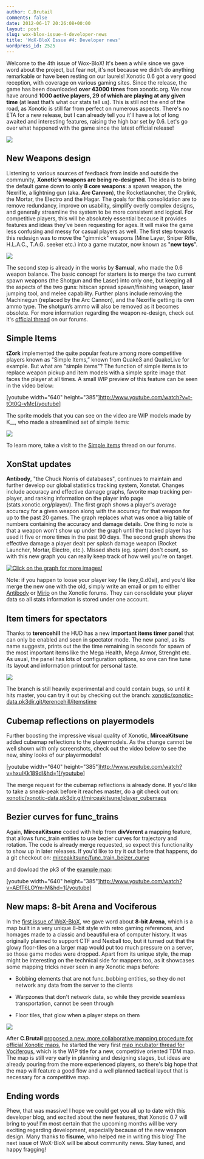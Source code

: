 ```yaml
---
author: C.Brutail
comments: false
date: 2012-06-17 20:26:08+00:00
layout: post
slug: wox-blox-issue-4-developer-news
title: 'WoX-BloX Issue #4: Developer news'
wordpress_id: 2525
---
```


Welcome to the 4th issue of Wox-BloX! It's been a while since we gave word about the project, but fear not, it's not because we didn't do anything remarkable or have been resting on our laurels! 
Xonotic 0.6 got a very good reception, with coverage on various gaming sites. Since the release, the game has been downloaded **over 43000 times** from xonotic.org. We now have around **1000 active players, 29 of which are playing at any given time** (at least that’s what our stats tell us). 
This is still not the end of the road, as Xonotic is still far from perfect on numerous aspects. There's no ETA for a new release, but I can already tell you it'll have a lot of long awaited and interesting features, raising the high bar set by 0.6. Let's go over what happened with the game since the latest official release!

[
![](http://www.xonotic.org/m/uploads/2012/06/wazzup_with_development-500x400.jpg)](http://www.xonotic.org/m/uploads/2012/06/wazzup_with_development.jpg)

## **New Weapons design**

Listening to various sources of feedback from inside and outside the community, **Xonotic’s weapons are being re-designed**. The idea is to bring the default game down to only **8 core weapons**: a spawn weapon, the Nexrifle, a lightning gun (aka. **Arc Cannon**), the Rocketlauncher, the Crylink, the Mortar, the Electro and the Hagar. The goals for this consolidation are to remove redundancy, improve on usability, simplify overly complex designs, and generally streamline the system to be more consistent and logical. For competitive players, this will be absolutely essential because it provides features and ideas they've been requesting for ages. It will make the game less confusing and messy for casual players as well. The first step towards this redesign was to move the "gimmick" weapons (Mine Layer, Sniper Rifle, H.L.A.C., T.A.G. seeker etc.) into a game mutator, now known as "**new toys**".

[
![](http://www.xonotic.org/m/uploads/2012/06/xonotic20120614165646-00-500x400.jpg)](http://www.xonotic.org/m/uploads/2012/06/xonotic20120614165646-00.jpg)

The second step is already in the works by **Samual**, who made the 0.6 weapon balance. The basic concept for starters is to merge the two current spawn weapons (the Shotgun and the Laser) into only one, but keeping all the aspects of the two guns: hitscan spread spawn/finishing weapon, laser jumping tool, and melee capability. Further plans include removing the Machinegun (replaced by the Arc Cannon), and the Nexrifle getting its own ammo type. The shotgun’s ammo will also be removed as it becomes obsolete. 
For more information regarding the weapon re-design, check out it's [official thread](http://forums.xonotic.org/showthread.php?tid=3029) on our forums.

## **Simple Items**

**tZork** implemented the quite popular feature among more competitive players known as "Simple Items,” known from Quake3 and QuakeLive for example. But what are "simple items"? The function of simple items is to replace weapon pickup and item models with a simple sprite image that faces the player at all times. A small WIP preview of this feature can be seen in the video below:

[youtube width="640" height="385"]http://www.youtube.com/watch?v=t-tOt0Q-yMc[/youtube]

The sprite models that you can see on the video are WIP models made by K__, who made a streamlined set of simple items:

[
![](http://www.xonotic.org/m/uploads/2012/06/simple_items-500x375.jpg)](http://www.xonotic.org/m/uploads/2012/06/simple_items.jpg)

To learn more, take a visit to the [Simple items](http://forums.xonotic.org/showthread.php?tid=2766&page=5) thread on our forums.

## **XonStat updates**

**Antibody**, "the Chuck Norris of databases", continues to maintain and further develop our global statistics tracking system, Xonstat. Changes include accuracy and effective damage graphs, favorite map tracking per-player, and ranking information on the player info page (stats.xonotic.org/player/). 
The first graph shows a player's average accuracy for a given weapon along with the accuracy for that weapon for up to the past 20 games. The graph replaces what was once a big table of numbers containing the accuracy and damage details. One thing to note is that a weapon won't show up under the graph until the tracked player has used it five or more times in the past 90 days. 
The second graph shows the effective damage a player dealt per splash damage weapon (Rocket Launcher, Mortar, Electro, etc.). Missed shots (eg. spam) don't count, so with this new graph you can really keep track of how well you're on target.

[
![Click on the graph for more images!](http://www.xonotic.org/m/uploads/2012/06/0505_accuracy_after-500x187.jpg)](http://www.xonotic.org/m/uploads/2012/06/0505_accuracy_after.jpg)
[](http://www.xonotic.org/m/uploads/2012/06/20120616_xonstat_dmg_graph.jpg)
[](http://www.xonotic.org/m/uploads/2012/06/20120618_ranks.jpg)

Note: if you happen to loose your player key file (key_0.d0si), and you'd like merge the new one with the old, simply write an email or pm to either [Antibody](http://forums.xonotic.org/member.php?action=profile&uid=530) or [Mirio](http://forums.xonotic.org/member.php?action=profile&uid=213) on the Xonotic forums. They can consolidate your player data so all stats information is stored under one account.

## Item timers for spectators

Thanks to **terencehill** the HUD has a new **important items timer panel** that can only be enabled and seen in spectator mode. The new panel, as its name suggests, prints out the the time remaining in seconds for spawn of the most important items like the Mega Health, Mega Armor, Strenght etc. As usual, the panel has lots of configuration options, so one can fine tune its layout and information printout for personal taste.

[
![](http://www.xonotic.org/m/uploads/2012/06/xonotic20120615234247-00-500x400.jpg)](http://www.xonotic.org/m/uploads/2012/06/xonotic20120615234247-00.jpg)
[](http://www.xonotic.org/m/uploads/2012/06/xonotic20120615230334-00.jpg)
[](http://www.xonotic.org/m/uploads/2012/06/xonotic20120615230325-00.jpg)

The branch is still heavily experimental and could contain bugs, so until it hits master, you can try it out by checking out the branch: 
[xonotic/xonotic-data.pk3dir.git/terencehill/itemstime](http://git.xonotic.org/?p=xonotic/xonotic-data.pk3dir.git;a=shortlog;h=refs/heads/terencehill/itemstime;js=1)

## Cubemap reflections on playermodels

Further boosting the impressive visual quality of Xonotic, **MirceaKitsune** added cubemap reflections to the playermodels. As the change cannot be well shown with only screenshots, check out the video below to see the new, shiny looks of our playermodels!

[youtube width="640" height="385"]http://www.youtube.com/watch?v=hxuIKk189dI&hd=1[/youtube]

The merge request for the cubemap reflections is already done. If you'd like to take a sneak-peak before it reaches master, do a git check out on: 
[xonotic/xonotic-data.pk3dir.git/mirceakitsune/player_cubemaps](http://git.xonotic.org/?p=xonotic/xonotic-data.pk3dir.git;a=shortlog;h=refs/heads/mirceakitsune/player_cubemaps)

## Bezier curves for func_trains

Again, **MirceaKitsune** coded with help from **divVerent** a mapping feature, that allows func_train entities to use bezier curves for trajectory and rotation. The code is already merge requested, so expect this functionality to show up in later releases. If you'd like to try it out before that happens, do a git checkout on:
[mirceakitsune/func_train_beizer_curve](http://git.xonotic.org/?p=xonotic/xonotic-data.pk3dir.git;a=shortlog;h=refs/heads/mirceakitsune/func_train_beizer_curve;js=1)

and dowload the pk3 of the [example map](http://beta.xonotic.org/autobuild-bsp/city_new-york-full-5873b14a2a35a280e41f6005fe0106556bf9a547-07de2bd22bf0cf9cde26891013c6bd6183223b28.pk3):

[youtube width="640" height="385"]http://www.youtube.com/watch?v=AEfT6LOYm-M&hd=1[/youtube]

## New maps: 8-bit Arena and Vociferous

In the [first issue of WoX-BloX](http://www.xonotic.org/2011/11/wox-blox-issue-1-developer-news/), we gave word about **8-bit Arena**,  which is a map built in a very unique 8-bit style with retro gaming references, and homages made to a classic and beautiful era of computer history. It was originally planned to support CTF and Nexball too, but it turned out that the glowy floor-tiles on a larger map would put too much pressure on a server, so those game modes were dropped. Apart from its unique style, the map might be interesting on the technical side for mappers too, as it showcases some mapping tricks never seen in any Xonotic maps before:

  * Bobbing elements that are not func_bobbing entities, so they do not network any data from the server to the clients

  * Warpzones that don't network data, so while they provide seamless transportation, cannot be seen through

  * Floor tiles, that glow when a player steps on them

[![](http://www.xonotic.org/m/uploads/2012/06/8bit_arena1-500x400.jpg)](http://www.xonotic.org/m/uploads/2012/06/8bit_arena1.jpg)
[](http://www.xonotic.org/m/uploads/2012/06/8bit_arena2.jpg)
[](http://www.xonotic.org/m/uploads/2012/06/8bit_arena3.jpg)
[](http://www.xonotic.org/m/uploads/2012/06/8bit_arena4.jpg)

After **C.Brutail** [proposed a new, more collaborative mapping procedure for official Xonotic maps](http://forums.xonotic.org/showthread.php?tid=2875), he started the very first [map incubator thread for Vociferous](http://forums.xonotic.org/showthread.php?tid=3061), which is the WIP title for a new, competitive oriented TDM map. The map is still very early in planning and designing stages, but ideas are already pouring from the more experienced players, so there's big hope that the map will feature a good flow and a well planned tactical layout that is necessary for a competitive map.

## Ending words

Phew, that was massive! I hope we could get you all up to date with this developer blog, and excited about the new features, that Xonotic 0.7 will bring to you! I'm most certain that the upcoming months will be very exciting regarding development, especially because of the new weapon design. Many thanks to **fisume**, who helped me in writing this blog! The next issue of WoX-BloX will be about community news. Stay tuned, and happy fragging!

